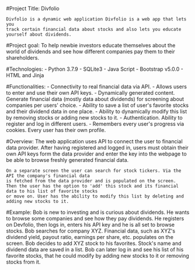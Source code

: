 #Project Title: Divfolio

    Divfolio is a dynamic web application Divfolio is a web app that lets you
    track certain financial data about stocks and also lets you educate yourself about dividends.

#Project goal:
    To help newbie investors educate themselves about the world of dividends and see how
    different companies pay them to their shareholders.

#Technologies:
     - Python 3.7.9
     - SQLite3
     - Java Script
     - Bootstrap v5.0.0
     - HTML and Jinja

#Functionalities:
     - Connectivity to real financial data via API.
     - Allows users to enter and use their own API keys.
     - Dynamically generated content. Generate financial data (mostly data about dividends) for screening
       about companies per users' choice.
     - Ability to save a list of user's favorite stocks and their dividend data in one place.
     - Ability to dynamically modify this list by removing stocks or adding new stocks to it.
     - Authentication. Ability to register and log in different users.
     - Remembers every user's progress via cookies. Every user has their own profile.


#Overview:
    The web application uses API to connect the user to financial data provider.
    After having registered and logged in, users must obtain their own API keys form the data provider and
    enter the key into the webpage to be able to browse freshly generated financial data.

    On a separate screen the user can search for stock tickers. Via the API the company's financial data
    is fetched from the data provider and is populated on the screen.
    Then the user has the option to 'add' this stock and its financial data to his list of favorite stocks
    or move on. User has the ability to modify this list by deleting and adding new stocks to it.


#Example:
    Bob is new to investing and is curious about dividends. He wants to browse some companies and see
    how they pay dividends.
    He registers on Devfolio, then logs in, enters his API key and he is all set to
    browse stocks. Bob searches for company XYZ. Financial data, such as XYZ's dividend yield,
    payout ratio, earnings per share, etc. populates on the screen. Bob decides to add XYZ stock to his
    favorites. Stock's name and dividend data are saved in a list.
    Bob can later log in and see his list of his favorite stocks, that he could modify by
    adding new stocks to it or removing stocks from it.



